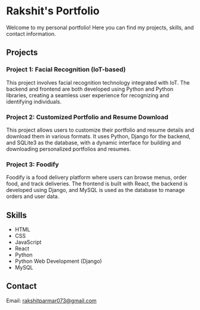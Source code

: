 # Rakshit's Portfolio

Welcome to my personal portfolio! Here you can find my projects, skills, and contact information.

## Projects

### Project 1: Facial Recognition (IoT-based)
This project involves facial recognition technology integrated with IoT. The backend and frontend are both developed using Python and Python libraries, creating a seamless user experience for recognizing and identifying individuals.

### Project 2: Customized Portfolio and Resume Download
This project allows users to customize their portfolio and resume details and download them in various formats. It uses Python, Django for the backend, and SQLite3 as the database, with a dynamic interface for building and downloading personalized portfolios and resumes.

### Project 3: Foodify
Foodify is a food delivery platform where users can browse menus, order food, and track deliveries. The frontend is built with React, the backend is developed using Django, and MySQL is used as the database to manage orders and user data.

## Skills
- HTML
- CSS
- JavaScript
- React
- Python
- Python Web Development (Django)
- MySQL

## Contact
Email: rakshitparmar073@gmail.com
